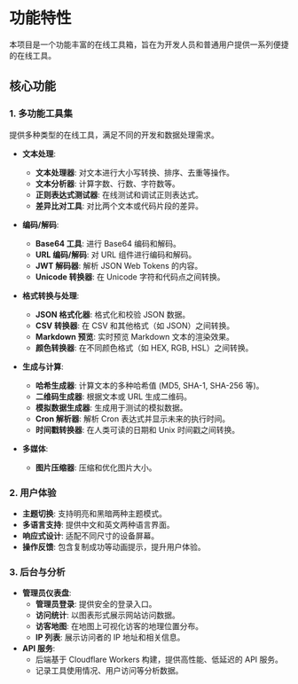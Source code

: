 # 功能特性

本项目是一个功能丰富的在线工具箱，旨在为开发人员和普通用户提供一系列便捷的在线工具。

## 核心功能

### 1. 多功能工具集

提供多种类型的在线工具，满足不同的开发和数据处理需求。

- **文本处理**:
  - **文本处理器**: 对文本进行大小写转换、排序、去重等操作。
  - **文本分析器**: 计算字数、行数、字符数等。
  - **正则表达式测试器**: 在线测试和调试正则表达式。
  - **差异比对工具**: 对比两个文本或代码片段的差异。

- **编码/解码**:
  - **Base64 工具**: 进行 Base64 编码和解码。
  - **URL 编码/解码**: 对 URL 组件进行编码和解码。
  - **JWT 解码器**: 解析 JSON Web Tokens 的内容。
  - **Unicode 转换器**: 在 Unicode 字符和代码点之间转换。

- **格式转换与处理**:
  - **JSON 格式化器**: 格式化和校验 JSON 数据。
  - **CSV 转换器**: 在 CSV 和其他格式（如 JSON）之间转换。
  - **Markdown 预览**: 实时预览 Markdown 文本的渲染效果。
  - **颜色转换器**: 在不同颜色格式（如 HEX, RGB, HSL）之间转换。

- **生成与计算**:
  - **哈希生成器**: 计算文本的多种哈希值 (MD5, SHA-1, SHA-256 等)。
  - **二维码生成器**: 根据文本或 URL 生成二维码。
  - **模拟数据生成器**: 生成用于测试的模拟数据。
  - **Cron 解析器**: 解析 Cron 表达式并显示未来的执行时间。
  - **时间戳转换器**: 在人类可读的日期和 Unix 时间戳之间转换。

- **多媒体**:
  - **图片压缩器**: 压缩和优化图片大小。

### 2. 用户体验

- **主题切换**: 支持明亮和黑暗两种主题模式。
- **多语言支持**: 提供中文和英文两种语言界面。
- **响应式设计**: 适配不同尺寸的设备屏幕。
- **操作反馈**: 包含复制成功等动画提示，提升用户体验。

### 3. 后台与分析

- **管理员仪表盘**:
  - **管理员登录**: 提供安全的登录入口。
  - **访问统计**: 以图表形式展示网站访问数据。
  - **访客地图**: 在地图上可视化访客的地理位置分布。
  - **IP 列表**: 展示访问者的 IP 地址和相关信息。
- **API 服务**:
  - 后端基于 Cloudflare Workers 构建，提供高性能、低延迟的 API 服务。
  - 记录工具使用情况、用户访问等分析数据。
